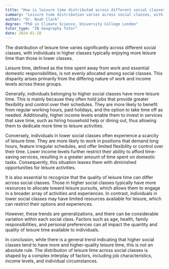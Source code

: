 ```yaml
---
title: "How is leisure time distributed across different social classes?"
summary: "Leisure time distribution varies across social classes, with higher classes generally having more leisure time than lower classes."
author: "Dr. Noah Clark"
degree: "PhD in Climate Science, University College London"
tutor_type: "IB Geography Tutor"
date: 2024-01-28
---
```


The distribution of leisure time varies significantly across different social classes, with individuals in higher classes typically enjoying more leisure time than those in lower classes.

Leisure time, defined as the time spent away from work and essential domestic responsibilities, is not evenly allocated among social classes. This disparity arises primarily from the differing nature of work and income levels across these groups.

Generally, individuals belonging to higher social classes have more leisure time. This is mainly because they often hold jobs that provide greater flexibility and control over their schedules. They are more likely to benefit from regular working hours, paid holidays, and the option to take time off as needed. Additionally, higher income levels enable them to invest in services that save time, such as hiring household help or dining out, thus allowing them to dedicate more time to leisure activities.

Conversely, individuals in lower social classes often experience a scarcity of leisure time. They are more likely to work in positions that demand long hours, feature irregular schedules, and offer limited flexibility or control over their time. Lower income levels further restrict their ability to afford time-saving services, resulting in a greater amount of time spent on domestic tasks. Consequently, this situation leaves them with diminished opportunities for leisure activities.

It is also essential to recognize that the quality of leisure time can differ across social classes. Those in higher social classes typically have more resources to allocate toward leisure pursuits, which allows them to engage in a broader array of activities and experiences. In contrast, individuals in lower social classes may have limited resources available for leisure, which can restrict their options and experiences.

However, these trends are generalizations, and there can be considerable variation within each social class. Factors such as age, health, family responsibilities, and personal preferences can all impact the quantity and quality of leisure time available to individuals.

In conclusion, while there is a general trend indicating that higher social classes tend to have more and higher-quality leisure time, this is not an absolute rule. The distribution of leisure time across social classes is shaped by a complex interplay of factors, including job characteristics, income levels, and individual circumstances.
    